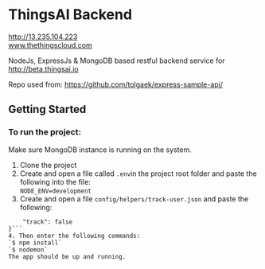 # ThingsAI Backend
http://13.235.104.223   
www.thethingscloud.com

NodeJs, ExpressJs & MongoDB based restful backend service for http://beta.thingsai.io

Repo used from: 
https://github.com/tolgaek/express-sample-api/

## Getting Started
### To run the project:  
Make sure MongoDB instance is running on the system.  

1. Clone the project
2. Create and open a file called `.env`in the project root folder and paste the following into the file:  
`NODE_ENV=development`
3. Create and open a file `config/helpers/track-user.json` and paste the following:  
```{
	"track": false
}```
4. Then enter the following commands:   
`$ npm install`  
`$ nodemon`  
The app should be up and running.